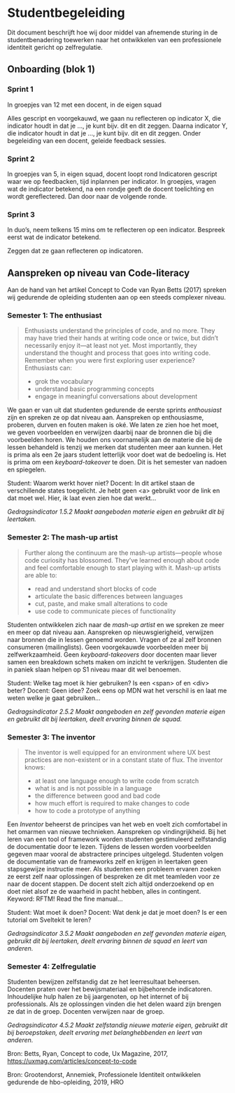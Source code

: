 # Studentbegeleiding

Dit document beschrijft hoe wij door middel van afnemende sturing in de studentbenadering toewerken naar het ontwikkelen van een professionele identiteit gericht op zelfregulatie.

## Onboarding (blok 1)

### Sprint 1

In groepjes van 12 met een docent, in de eigen squad

Alles gescript en voorgekauwd, we gaan nu reflecteren op indicator X, die indicator houdt in dat je …, je kunt bijv. dit en dit zeggen. Daarna indicator Y, die indicator houdt in dat je …, je kunt bijv. dit en dit zeggen. Onder begeleiding van een docent, geleide feedback sessies.

### Sprint 2

In groepjes van 5, in eigen squad, docent loopt rond
Indicatoren gescript waar we op feedbacken, tijd inplannen per indicator. In groepjes, vragen wat de indicator betekend, na een rondje geeft de docent toelichting en wordt gereflectered. Dan door naar de volgende ronde.

### Sprint 3

In duo’s, neem telkens 15 mins om te reflecteren op een indicator. Bespreek eerst wat de indicator betekend.

Zeggen dat ze gaan reflecteren op indicatoren.

## Aanspreken op niveau van Code-literacy

Aan de hand van het artikel Concept to Code van Ryan Betts (2017) spreken wij gedurende de opleiding studenten aan op een steeds complexer niveau.

### Semester 1: The enthusiast

> Enthusiasts understand the principles of code, and no more. They may have tried their hands at writing code once or twice, but didn’t necessarily enjoy it—at least not yet. Most importantly, they understand the thought and process that goes into writing code. Remember when you were first exploring user experience? Enthusiasts can:
>
> - grok the vocabulary
> - understand basic programming concepts
> - engage in meaningful conversations about development

We gaan er van uit dat studenten gedurende de eerste sprints _enthousiast_ zijn en spreken ze op dat niveau aan. Aanspreken op enthousiasme, proberen, durven en fouten maken is oké. We laten ze zien hoe het moet, we geven voorbeelden en verwijzen daarbij naar de bronnen die bij die voorbeelden horen. We houden ons voornamelijk aan de materie die bij de lessen behandeld is tenzij we merken dat studenten meer aan kunnen. Het is prima als een 2e jaars student letterlijk voor doet wat de bedoeling is. Het is prima om een _keyboard-takeover_ te doen. Dit is het semester van nadoen en spiegelen.

Student: Waarom werkt hover niet?
Docent: In dit artikel staan de verschillende states toegelicht. Je hebt geen \<a\> gebruikt voor de link en dat moet wel. Hier, ik laat even zien hoe dat werkt…

_Gedragsindicator 1.5.2 Maakt aangeboden materie eigen en gebruikt dit bij leertaken._

### Semester 2: The mash-up artist

> Further along the continuum are the mash-up artists—people whose code curiosity has blossomed. They’ve learned enough about code and feel comfortable enough to start playing with it. Mash-up artists are able to:
>
> - read and understand short blocks of code
> - articulate the basic differences between languages
> - cut, paste, and make small alterations to code
> - use code to communicate pieces of functionality

Studenten ontwikkelen zich naar de _mash-up artist_ en we spreken ze meer en meer op dat niveau aan. Aanspreken op nieuwsgierigheid, verwijzen naar bronnen die in lessen genoemd worden. Vragen of ze al zelf bronnen consumeren (mailinglists). Geen voorgekauwde voorbeelden meer bij zelfwerkzaamheid. Geen _keyboard-takeovers_ door docenten maar liever samen een breakdown schets maken om inzicht te verkrijgen. Studenten die in paniek slaan helpen op S1 niveau maar dit wel benoemen.

Student: Welke tag moet ik hier gebruiken? Is een \<span\> of en \<div\> beter?
Docent: Geen idee? Zoek eens op MDN wat het verschil is en laat me weten welke je gaat gebruiken…

_Gedragsindicator 2.5.2 Maakt aangeboden en zelf gevonden materie eigen en gebruikt dit bij leertaken, deelt ervaring binnen de squad._

### Semester 3: The inventor

> The inventor is well equipped for an environment where UX best practices are non-existent or in a constant state of flux. The inventor knows:
>
> - at least one language enough to write code from scratch
> - what is and is not possible in a language
> - the difference between good and bad code
> - how much effort is required to make changes to code
> - how to code a prototype of anything

Een _Inventor_ beheerst de principes van het web en voelt zich comfortabel in het omarmen van nieuwe technieken. Aanspreken op vindingrijkheid. Bij het leren van een tool of framework worden studenten gestimuleerd zelfstandig de documentatie door te lezen. Tijdens de lessen worden voorbeelden gegeven maar vooral de abstractere principes uitgelegd. Studenten volgen de documentatie van de frameworks zelf en krijgen in leertaken geen stapsgewijze instructie meer. Als studenten een probleem ervaren zoeken ze eerst zelf naar oplossingen of bespreken ze dit met teamleden voor ze naar de docent stappen. De docent stelt zich altijd onderzoekend op en doet niet alsof ze de waarheid in pacht hebben, alles in contingent. Keyword: RFTM! Read the fine manual…

Student: Wat moet ik doen?
Docent: Wat denk je dat je moet doen? Is er een tutorial om Sveltekit te leren?

_Gedragsindicator 3.5.2 Maakt aangeboden en zelf gevonden materie eigen, gebruikt dit bij leertaken, deelt ervaring binnen de squad en leert van anderen._

### Semester 4: Zelfregulatie

Studenten bewijzen zelfstandig dat ze het leerresultaat beheersen. Docenten praten over het bewijsmateriaal en bijbehorende indicatoren. Inhoudelijke hulp halen ze bij jaargenoten, op het internet of bij professionals. Als ze oplossingen vinden die het delen waard zijn brengen ze dat in de groep. Docenten verwijzen naar de groep.

_Gedragsindicator 4.5.2 Maakt zelfstandig nieuwe materie eigen, gebruikt dit bij beroepstaken, deelt ervaring met belanghebbenden en leert van anderen._

Bron: Betts, Ryan, Concept to code, Ux Magazine, 2017, https://uxmag.com/articles/concept-to-code

Bron: Grootendorst, Annemiek, Professionele Identiteit ontwikkelen gedurende de hbo-opleiding, 2019, HRO
